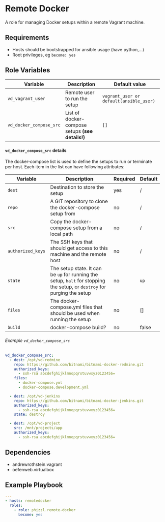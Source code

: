 # Remote Docker
A role for managing Docker setups within a remote Vagrant machine.

## Requirements
- Hosts should be bootstrapped for ansible usage (have python,...)
- Root privileges, eg `become: yes`

## Role Variables

| Variable | Description | Default value |
|----------|-------------|---------------|
| `vd_vagrant_user` | Remote user to run the setup | `vagrant_user or default(ansible_user)` |
| `vd_docker_compose_src`| List of docker-compose setups **(see details!)**  | `[]` |


#### `vd_docker_compose_src` details

The docker-compose list is used to define the setups to run or terminate per host.   Each item in
the list can have following attributes:

| Variable | Description | Required | Default |
|----------|-------------|----------|---------|
| `dest` | Destination to store the setup | yes | / |
| `repo` | A GIT repository to clone the docker-compose setup from | no | / |
| `src` | Copy the docker-compose setup from a local path | no | / |
| `authorized_keys` | The SSH keys that should get access to this machine and the remote host | no | / |
| `state` | The setup state. It can be `up` for running the setup, `halt` for stopping the setup, or `destroy` for purging the setup | no | `up` |
| `files` | The docker-compose.yml files that should be used when running the setup  | no | [] |
| `build` | docker-compose build?  | no | false |

###### Example `vd_docker_compose_src`

```yaml
vd_docker_compose_src:
  - dest: /opt/vd-redmine
    repo: https://github.com/bitnami/bitnami-docker-redmine.git
    authorized_keys:
      - ssh-rsa abcdefghijklmnopqrstuvwxyz0123456=
    files:
      - docker-compose.yml
      - docker-compose.development.yml

  - dest: /opt/vd-jenkins
    repo: https://github.com/bitnami/bitnami-docker-jenkins.git
    authorized_keys:
      - ssh-rsa abcdefghijklmnopqrstuvwxyz0123456=
    state: destroy

  - dest: /opt/vd-project
    src: /mnt/projects/app
    authorized_keys:
      - ssh-rsa abcdefghijklmnopqrstuvwxyz0123456=
```

## Dependencies

* andrewrothstein.vagrant
* oefenweb.virtualbox

## Example Playbook  

```yaml
---
- hosts: remotedocker
  roles:
    - role: phizzl.remote-docker
      become: yes
```